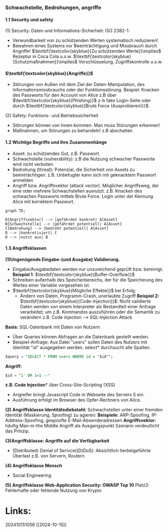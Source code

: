 ### Schwachstelle, Bedrohungen, angriffe

#### 1.1 Security und safety

(1) Security: Daten und Informations-Sicherheit: ISO 2382-1:
- Verwundbarkeit von zu schützenden Werten systematisch reduzieren!
- Bewahren eines Systems vor Beeinträchtigung und Missbrauch durch Angriffe!
$\textbf{\textcolor{skyblue}{Zu schützenden Werte}}\implies$ Rezeptur in Coca Cola u.s.w.
$\textbf{\textcolor{skyblue}{Schutzmaßnahmen}}\implies$ Verschlüsselung, Zugriffskontrolle u.s.w.

#### $\textbf{\textcolor{skyblue}{Angriffe}}$ 
- Störungen von Außen mit dem Ziel der Daten-Manipulation, des Informationsmissbrauchs oder der Funktionsstörung.
Bespiel: Knacken des Passworts für den Account von Alice z.B über $\textbf{\textcolor{skyblue}{Phishing}}$ z-b fake Login-Seite oder durch $\textbf{\textcolor{skyblue}{Brute Force (Ausprobieren)}}$.   
 
(2) Safety: Funktions- und Betriebssicherheit
- Störungen können von Innen kommen. Man muss Störungen erkennen!
- Maßnahmen, um Störungen zu behandeln! z.B abschalten

#### 1.2 Wichtige Begriffe und ihre Zusammenhänge 
- Asset: zu schützendes Gut, z.B. Passwort.
- Schwachstelle (vulnerability): z.B die Nutzung schwacher Passworte wird nicht verboten.
- Bedrohung (threat): Potenzial, die Sicherheit von Assets zu beeinträchtigen. z.B. Unbefugter kann sich mit geknacktem Passwort anmelden
- Angriff bzw. Angriffsvektor (attack vector): Möglicher Angriffsweg, der eine oder mehrere Schwachstellen ausnutzt. z.B. Knacken des schwachen Passworts mittels Brute Force. Login unter der Kennung Alice mit korrektem Passwort. 
```mermaid
graph TD;

D[Angriffsvektor] --> |gefährdet konkret| A[Asset]
B[Schwachstelle] --> |gefährdet potentiell| A[Asset]
C[Bedrohung] --> |bedroht potentiell| A[Asset]
D --> |konkretisiert| C
D --> |nutzt aus| B
```

#### 1.3 Angriffsklassen 
 **(1)Ungenügende Eingabe-(und Ausgabe) Validierung.**
 - Eingabe/Ausgabedaten werden nur unzureichend geprüft bzw. bereinigt.
**Beispiel 1**: $\textbf{\textcolor{skyblue}{Buffer-Overflow}}$ 
- Schreiben außerhalb des Speicherbereichs, der für die Speicherung des Wertes einer Variable vorgesehen ist.
- $\textbf{\textcolor{skyblue}{Mögliche Effekte}}$ bei Erfolg:
	- Ändern von Daten, Programm-Crash, unerlaubte Zugriff
**Beispiel 2:** $\textbf{\textcolor{skyblue}{Code-Injection}}$: Nicht validierte Daten werden von einem Interpreter als Bestandteil einer Anfrage verarbeitet, um z.B. Kommandos auszuführen oder die Semantik zu verändern z.B. Code injection --> SQL-Injection Attack

**Basis:** SQL-Datenbank mit Daten von Nutzern 
- Über Queries können Abfragen an die Datenbank gestellt werden.
- Beispiel-Anfrage: Aus Datei "users" sollen Daten des Nutzers mit Identität "id" ausgegeben werden. select* durchsucht alle Spalten. 
```SQL
$query = "SELECT * FROM users WHERE id = "$id"";
```
**Angriff:** 
```SQL 
$id = "1' OR 1=1 --"
```
**z.B. Code Injection*** über Cross-Site-Scripting (XSS)
- Angreifer bringt Javascript Code in Webseite des Servers S ein.
- Ausführung erfolgt im Browser des Opfer-Rechners von Alice.

**(2) Angriffsklasse Identitätsdiebstahl:**
Schwachstellen unter einer fremden Identität (Maskierung, Spoofing) zu agieren:
**Beispiele:** ARP-Spoofing, IP-Address-Spoofing, gespoofte E-Mail-Absenderadressen
**Angriffsvektor:** häufig Man-in-the Middle Angriff als Ausgangspunkt Szenario verdeutlicht das Prinzip.

**(3)Angriffsklasse: Angriffe auf die Verfügbarkeit**
- (Distributed) Denial of Serivce((D)DoS):
	Absichtlich herbeigeführte Überlast z.B. von Servern, Routern

**(4) Angriffsklasse Mensch**
- Social Engineering

**(5) Angriffsklasse Web-Application Security: OWASP Top 10**
Platz2: Fehlerhafte oder fehlende Nutzung von Krypto
# Links: 




202410151056
[[2024-10-15]]